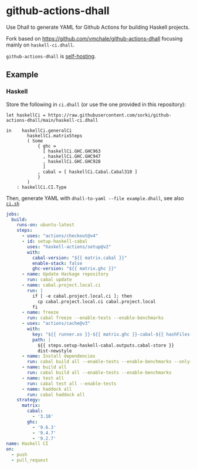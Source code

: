 # github-actions-dhall

Use Dhall to generate YAML for Github Actions for building Haskell projects.

Fork based on https://github.com/vmchale/github-actions-dhall focusing
mainly on `haskell-ci.dhall`.


`github-actions-dhall` is
[self-hosting](https://github.com/sorki/github-actions-dhall/blob/main/self-ci.dhall).

## Example

### Haskell

Store the following in `ci.dhall` (or use the one provided in this repository):

```dhall
let haskellCi = https://raw.githubusercontent.com/sorki/github-actions-dhall/main/haskell-ci.dhall

in    haskellCi.generalCi
        haskellCi.matrixSteps
        ( Some
            { ghc =
              [ haskellCi.GHC.GHC963
              , haskellCi.GHC.GHC947
              , haskellCi.GHC.GHC928
              ]
            , cabal = [ haskellCi.Cabal.Cabal310 ]
            }
        )
    : haskellCi.CI.Type
```

Then, generate YAML with `dhall-to-yaml --file example.dhall`, see also [`ci.sh`](./ci.sh)

```yaml
jobs:
  build:
    runs-on: ubuntu-latest
    steps:
      - uses: "actions/checkout@v4"
      - id: setup-haskell-cabal
        uses: "haskell-actions/setup@v2"
        with:
          cabal-version: "${{ matrix.cabal }}"
          enable-stack: false
          ghc-version: "${{ matrix.ghc }}"
      - name: Update Hackage repository
        run: cabal update
      - name: cabal.project.local.ci
        run: |
          if [ -e cabal.project.local.ci ]; then
            cp cabal.project.local.ci cabal.project.local
          fi
      - name: freeze
        run: cabal freeze --enable-tests --enable-benchmarks
      - uses: "actions/cache@v3"
        with:
          key: "${{ runner.os }}-${{ matrix.ghc }}-cabal-${{ hashFiles('cabal.project.freeze') }}"
          path: |
            ${{ steps.setup-haskell-cabal.outputs.cabal-store }}
            dist-newstyle
      - name: Install dependencies
        run: cabal build all --enable-tests --enable-benchmarks --only-dependencies
      - name: build all
        run: cabal build all --enable-tests --enable-benchmarks
      - name: test all
        run: cabal test all --enable-tests
      - name: haddock all
        run: cabal haddock all 
    strategy:
      matrix:
        cabal:
          - '3.10'
        ghc:
          - '9.6.3'
          - '9.4.7'
          - '9.2.7'
name: Haskell CI
on:
  - push
  - pull_request
```

